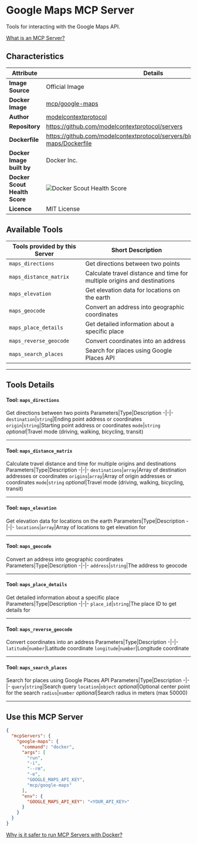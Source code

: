 # Google Maps MCP Server

Tools for interacting with the Google Maps API.

[What is an MCP Server?](https://www.anthropic.com/news/model-context-protocol)

## Characteristics
Attribute|Details|
|-|-|
**Image Source**|Official Image
**Docker Image**|[mcp/google-maps](https://hub.docker.com/repository/docker/mcp/google-maps)
**Author**|[modelcontextprotocol](https://github.com/modelcontextprotocol)
**Repository**|https://github.com/modelcontextprotocol/servers
**Dockerfile**|https://github.com/modelcontextprotocol/servers/blob/2025.4.6/src/google-maps/Dockerfile
**Docker Image built by**|Docker Inc.
**Docker Scout Health Score**| ![Docker Scout Health Score](https://api.scout.docker.com/v1/policy/insights/org-image-score/badge/mcp/google-maps)
**Licence**|MIT License

## Available Tools
Tools provided by this Server|Short Description
-|-
`maps_directions`|Get directions between two points|
`maps_distance_matrix`|Calculate travel distance and time for multiple origins and destinations|
`maps_elevation`|Get elevation data for locations on the earth|
`maps_geocode`|Convert an address into geographic coordinates|
`maps_place_details`|Get detailed information about a specific place|
`maps_reverse_geocode`|Convert coordinates into an address|
`maps_search_places`|Search for places using Google Places API|

---
## Tools Details

#### Tool: **`maps_directions`**
Get directions between two points
Parameters|Type|Description
-|-|-
`destination`|`string`|Ending point address or coordinates
`origin`|`string`|Starting point address or coordinates
`mode`|`string` *optional*|Travel mode (driving, walking, bicycling, transit)

---
#### Tool: **`maps_distance_matrix`**
Calculate travel distance and time for multiple origins and destinations
Parameters|Type|Description
-|-|-
`destinations`|`array`|Array of destination addresses or coordinates
`origins`|`array`|Array of origin addresses or coordinates
`mode`|`string` *optional*|Travel mode (driving, walking, bicycling, transit)

---
#### Tool: **`maps_elevation`**
Get elevation data for locations on the earth
Parameters|Type|Description
-|-|-
`locations`|`array`|Array of locations to get elevation for

---
#### Tool: **`maps_geocode`**
Convert an address into geographic coordinates
Parameters|Type|Description
-|-|-
`address`|`string`|The address to geocode

---
#### Tool: **`maps_place_details`**
Get detailed information about a specific place
Parameters|Type|Description
-|-|-
`place_id`|`string`|The place ID to get details for

---
#### Tool: **`maps_reverse_geocode`**
Convert coordinates into an address
Parameters|Type|Description
-|-|-
`latitude`|`number`|Latitude coordinate
`longitude`|`number`|Longitude coordinate

---
#### Tool: **`maps_search_places`**
Search for places using Google Places API
Parameters|Type|Description
-|-|-
`query`|`string`|Search query
`location`|`object` *optional*|Optional center point for the search
`radius`|`number` *optional*|Search radius in meters (max 50000)

---
## Use this MCP Server

```json
{
  "mcpServers": {
    "google-maps": {
      "command": "docker",
      "args": [
        "run",
        "-i",
        "--rm",
        "-e",
        "GOOGLE_MAPS_API_KEY",
        "mcp/google-maps"
      ],
      "env": {
        "GOOGLE_MAPS_API_KEY": "<YOUR_API_KEY>"
      }
    }
  }
}
```

[Why is it safer to run MCP Servers with Docker?](https://www.docker.com/blog/the-model-context-protocol-simplifying-building-ai-apps-with-anthropic-claude-desktop-and-docker/)
